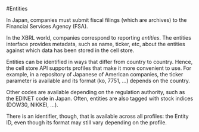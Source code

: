#Entities

In Japan, companies must submit fiscal filings (which are archives) to the Financial Services Agency (FSA).

In the XBRL world, companies correspond to reporting *entities*. The entities interface provides metadata, such as name, ticker, etc, about the entities against which data has been stored in the cell store.

Entities can be identified in ways that differ from country to country. Hence, the cell store API supports profiles that make it more convenient to use. For example, in a repository of Japanese of American companies, the ticker parameter is available and its format (ko, 7751, ...) depends on the country.

Other codes are available depending on the regulation authority, such as the EDINET code in Japan. Often, entities are also tagged with  stock indices (DOW30, NIKKEI, ...).

There is an identifier, though, that is available across all profiles: the Entity ID, even though its format may still vary depending on the profile.
